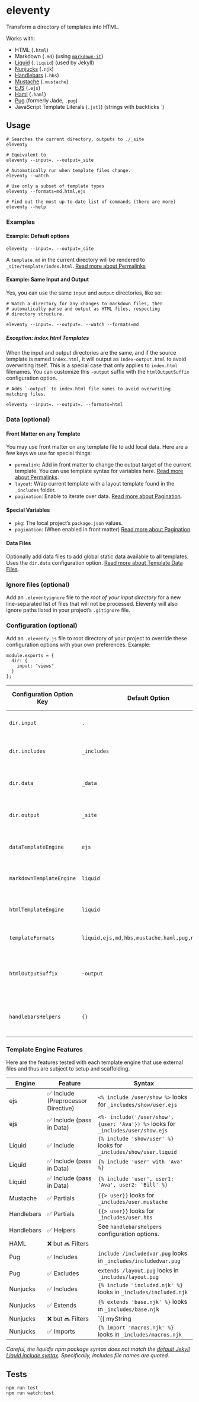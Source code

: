 # eleventy

Transform a directory of templates into HTML.

Works with:

* HTML (`.html`)
* Markdown (`.md`) (using [`markdown-it`](https://github.com/markdown-it/markdown-it))
* [Liquid](https://www.npmjs.com/package/liquidjs) (`.liquid`) (used by Jekyll)
* [Nunjucks](https://mozilla.github.io/nunjucks/) (`.njk`)
* [Handlebars](https://github.com/wycats/handlebars.js) (`.hbs`)
* [Mustache](https://github.com/janl/mustache.js/) (`.mustache`)
* [EJS](https://www.npmjs.com/package/ejs) (`.ejs`)
* [Haml](https://github.com/tj/haml.js) (`.haml`)
* [Pug](https://github.com/pugjs/pug) (formerly Jade, `.pug`)
* JavaScript Template Literals (`.jstl`) (strings with backticks \`)

## Usage

```
# Searches the current directory, outputs to ./_site
eleventy

# Equivalent to
eleventy --input=. --output=_site

# Automatically run when template files change.
eleventy --watch

# Use only a subset of template types
eleventy --formats=md,html,ejs

# Find out the most up-to-date list of commands (there are more)
eleventy --help
```

### Examples

#### Example: Default options

```
eleventy --input=. --output=_site
```

A `template.md` in the current directory will be rendered to `_site/template/index.html`. [Read more about Permalinks](docs/permalinks.md)

#### Example: Same Input and Output

Yes, you can use the same `input` and `output` directories, like so:

```
# Watch a directory for any changes to markdown files, then
# automatically parse and output as HTML files, respecting
# directory structure.

eleventy --input=. --output=. --watch --formats=md
```

##### Exception: index.html Templates

When the input and output directories are the same, and if the source template is named `index.html`, it will output as `index-output.html` to avoid overwriting itself. This is a special case that only applies to `index.html` filenames. You can customize this `-output` suffix with the `htmlOutputSuffix` configuration option.

```
# Adds `-output` to index.html file names to avoid overwriting matching files.

eleventy --input=. --output=. --formats=html
```

### Data (optional)

#### Front Matter on any Template

You may use front matter on any template file to add local data. Here are a few keys we use for special things:

* `permalink`: Add in front matter to change the output target of the current template. You can use template syntax for variables here. [Read more about Permalinks](docs/permalinks.md).
* `layout`: Wrap current template with a layout template found in the `_includes` folder.
* `pagination`: Enable to iterate over data. [Read more about Pagination](docs/pagination.md).

#### Special Variables

* `pkg`: The local project’s `package.json` values.
* `pagination`: (When enabled in front matter) [Read more about Pagination](docs/pagination.md).

#### Data Files

Optionally add data files to add global static data available to all templates. Uses the `dir.data` configuration option. [Read more about Template Data Files](docs/data.md).

### Ignore files (optional)

Add an `.eleventyignore` file to the _root of your input directory_ for a new line-separated list of files that will not be processed. Eleventy will also ignore paths listed in your project’s `.gitignore` file.

### Configuration (optional)

Add an `.eleventy.js` file to root directory of your project to override these configuration options with your own preferences. Example:

```
module.exports = {
  dir: {
    input: "views"
  }
};
```

| Configuration Option Key | Default Option                                 | Valid Options                                | Command Line Override | Description                                                                                                                                     |
| ------------------------ | ---------------------------------------------- | -------------------------------------------- | --------------------- | ----------------------------------------------------------------------------------------------------------------------------------------------- |
| `dir.input`              | `.`                                            | _Any valid directory._                       | `--input`             | Controls the top level directory inside which the templates should be found.                                                                    |
| `dir.includes`           | `_includes`                                    | _Any valid directory inside of `dir.input`._ | N/A                   | Controls the directory inside which the template includes/extends/partials/etc can be found.                                                    |
| `dir.data`               | `_data`                                        | _Any valid directory inside of `dir.input`._ | N/A                   | Controls the directory inside which the global data template files, available to all templates, can be found.                                   |
| `dir.output`             | `_site`                                        | _Any valid directory._                       | `--output`            | Controls the directory inside which the transformed finished templates can be found.                                                            |
| `dataTemplateEngine`     | `ejs`                                          | _A valid template engine_ or `false`         | N/A                   | Run the `data.dir` global data files through this template engine before transforming it to JSON.                                               |
| `markdownTemplateEngine` | `liquid`                                       | _A valid template engine_ or `false`         | N/A                   | Run markdown through this template engine before transforming it to HTML.                                                                       |
| `htmlTemplateEngine`     | `liquid`                                       | _A valid template engine_ or `false`         | N/A                   | Run HTML templates through this template engine before transforming it to (better) HTML.                                                        |
| `templateFormats`        | `liquid,ejs,md,hbs,mustache,haml,pug,njk,html` | _Any combination of these_                   | `--formats`           | Specify which type of templates should be transformed.                                                                                          |
| `htmlOutputSuffix`       | `-output`                                      | `String`                                     | N/A                   | If the input and output directory match, HTML files will have this suffix added to their output filename (to prevent overwriting the template). |
| `handlebarsHelpers`      | `{}`                                           | `Object`                                     | N/A                   | The helper functions passed to `Handlebars.registerHelper`. Helper names are keys, functions are the values.                                    |

### Template Engine Features

Here are the features tested with each template engine that use external files and thus are subject to setup and scaffolding.

| Engine     | Feature                             | Syntax                                                                            |
| ---------- | ----------------------------------- | --------------------------------------------------------------------------------- |
| ejs        | ✅ Include (Preprocessor Directive) | `<% include /user/show %>` looks for `_includes/show/user.ejs`                    |
| ejs        | ✅ Include (pass in Data)           | `<%- include('/user/show', {user: 'Ava'}) %>` looks for `_includes/user/show.ejs` |
| Liquid     | ✅ Include                          | `{% include 'show/user' %}` looks for `_includes/show/user.liquid`                |
| Liquid     | ✅ Include (pass in Data)           | `{% include 'user' with 'Ava' %}`                                                 |
| Liquid     | ✅ Include (pass in Data)           | `{% include 'user', user1: 'Ava', user2: 'Bill' %}`                               |
| Mustache   | ✅ Partials                         | `{{> user}}` looks for `_includes/user.mustache`                                  |
| Handlebars | ✅ Partials                         | `{{> user}}` looks for `_includes/user.hbs`                                       |
| Handlebars | ✅ Helpers                          | See `handlebarsHelpers` configuration options.                                    |
| HAML       | ❌ but 🔜 Filters                   |                                                                                   |
| Pug        | ✅ Includes                         | `include /includedvar.pug` looks in `_includes/includedvar.pug`                   |
| Pug        | ✅ Excludes                         | `extends /layout.pug` looks in `_includes/layout.pug`                             |
| Nunjucks   | ✅ Includes                         | `{% include 'included.njk' %}` looks in `_includes/included.njk`                  |
| Nunjucks   | ✅ Extends                          | `{% extends 'base.njk' %}` looks in `_includes/base.njk`                          |
| Nunjucks   | ❌ but 🔜 Filters                   | `{{ myString | myFilter }}`                                                       |
| Nunjucks   | ✅ Imports                          | `{% import 'macros.njk' %}` looks in `_includes/macros.njk`                       |

_Careful, the liquidjs npm package syntax does not match the [default Jekyll Liquid include syntax](https://jekyllrb.com/docs/includes/). Specifically, includes file names are quoted._

## Tests

```
npm run test
npm run watch:test
```
